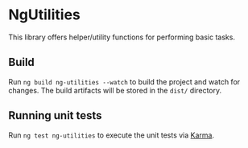 # NgUtilities

This library offers helper/utility functions for performing basic tasks.

## Build

Run `ng build ng-utilities --watch` to build the project and watch for changes. The build artifacts will be stored in the `dist/` directory.

## Running unit tests

Run `ng test ng-utilities` to execute the unit tests via [Karma](https://karma-runner.github.io).

